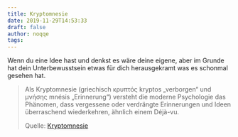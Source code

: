 ```yaml
---
title: Kryptomnesie
date: 2019-11-29T14:53:33
draft: false
author: noqqe
tags:
---
```


Wenn du eine Idee hast und denkst es wäre deine eigene, aber im Grunde hat
dein Unterbewusstsein etwas für dich herausgekramt was es schonmal gesehen
hat.

> Als Kryptomnesie (griechisch κρυπτός kryptos „verborgen“ und μνήσης mnésis
> „Erinnerung“) versteht die moderne Psychologie das Phänomen, dass vergessene
> oder verdrängte Erinnerungen und Ideen überraschend wiederkehren, ähnlich
> einem Déjà-vu.
>
> Quelle: [Kryptomnesie](https://de.wikipedia.org/wiki/Kryptomnesie)
